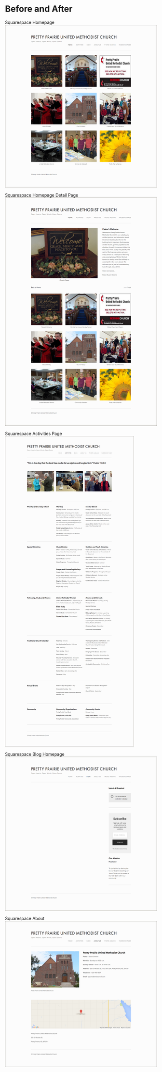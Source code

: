 # Before and After

Squarespace Homepage
![](images/original-website-homepage.png)

Squarespace Homepage Detail Page
![](images/original-website-homepage-detail.png)

Squarespace Activities Page
![](images/original-website-activities.png)

Squarespace Blog Homepage
![](images/original-website-blog.png)

Squarespace About
![](images/original-website-about.png)


